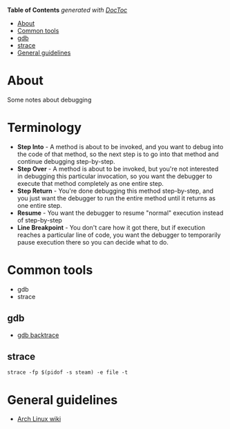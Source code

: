 <!-- START doctoc generated TOC please keep comment here to allow auto update -->
<!-- DON'T EDIT THIS SECTION, INSTEAD RE-RUN doctoc TO UPDATE -->
**Table of Contents**  *generated with [DocToc](https://github.com/thlorenz/doctoc)*

- [About](#about)
- [Common tools](#common-tools)
- [gdb](#gdb)
- [strace](#strace)
- [General guidelines](#general-guidelines)

<!-- END doctoc generated TOC please keep comment here to allow auto update -->

# About
Some notes about debugging

# Terminology

* **Step Into** - A method is about to be invoked, and you want to debug into the code of that method, so the next step is to go into that method and continue debugging step-by-step.
* **Step Over** - A method is about to be invoked, but you're not interested in debugging this particular invocation, so you want the debugger to execute that method completely as one entire step.
* **Step Return** - You're done debugging this method step-by-step, and you just want the debugger to run the entire method until it returns as one entire step.
* **Resume** - You want the debugger to resume "normal" execution instead of step-by-step
* **Line Breakpoint** - You don't care how it got there, but if execution reaches a particular line of code, you want the debugger to temporarily pause execution there so you can decide what to do.

# Common tools
 
 * gdb
 * strace
 
## gdb

 * [gdb backtrace](https://sourceware.org/gdb/onlinedocs/gdb/Backtrace.html)

## strace

```
strace -fp $(pidof -s steam) -e file -t
```

# General guidelines

* [Arch Linux wiki](https://wiki.archlinux.org/index.php/Step-by-step_debugging_guide)
